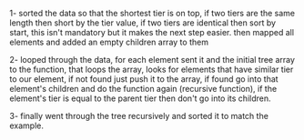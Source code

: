 1- sorted the data so that the shortest tier is on top, if two tiers are the same length then short by the tier value, if two tiers are identical then sort by start, this isn't mandatory but it makes the next step easier. then mapped all elements and added an empty children array to them

2- looped through the data, for each element sent it and the initial tree array to the function, that loops the array, looks for elements that have similar tier to our element, if not found just push it to the array, if found go into that element's children and do the function again (recursive function), if the element's tier is equal to the parent tier then don't go into its children.

3- finally went through the tree recursively and sorted it to match the example.
